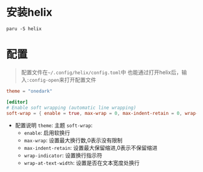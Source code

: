 # 安装helix
`
  paru -S helix
`

# 配置
> 配置文件在`~/.config/helix/config.toml`中
> 也能通过打开helix后，输入`:config-open`来打开配置文件
```toml
theme = "onedark"

[editor]
# Enable soft wrapping (automatic line wrapping)
soft-wrap = { enable = true, max-wrap = 0, max-indent-retain = 0, wrap-indicator = "↩", wrap-at-text-width = true }
```
- 配置说明
  `theme`: 主题
  `soft-wrap`: 
  - `enable`: 启用软换行
  - `max-wrap`: 设置最大换行数,0表示没有限制
  - `max-indent-retain`: 设置最大保留缩进,0表示不保留缩进
  - `wrap-indicator`: 设置换行指示符
  - `wrap-at-text-width`: 设置是否在文本宽度处换行
